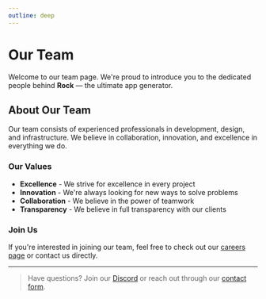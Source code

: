 ```yaml
---
outline: deep
---
```


# Our Team

Welcome to our team page. We're proud to introduce you to the dedicated people behind **Rock** — the ultimate app generator.

<script setup>
import { VPTeamMembers } from 'vitepress/theme'

const members = [
  {
    avatar: '/VitePress/image.png',
    name: 'Rut Chizkiyahu',
    title: 'CEO & Founder',
    links: [
      { icon: 'github', link: 'https://github.com/ptr-15' },
      { icon: 'linkedin', link: 'https://linkedin.com' }
    ]
  },
  {
    avatar: '/VitePress/image.png',
    name: 'Sarah Levy',
    title: 'Head of Development',
    links: [
      { icon: 'github', link: 'https://github.com/ptr-15' },
      { icon: 'linkedin', link: 'https://linkedin.com' }
    ]
  },
  {
    avatar: '/VitePress/image.png',
    name: 'Rachel Israeli',
    title: 'Chief Engineer',
    links: [
      { icon: 'github', link: 'https://github.com/ptr-15' },
      { icon: 'linkedin', link: 'https://linkedin.com' }
    ]
  }
]
</script>

<VPTeamMembers size="small" :members="members" />

## About Our Team

Our team consists of experienced professionals in development, design, and infrastructure. We believe in collaboration, innovation, and excellence in everything we do.

### Our Values

- **Excellence** - We strive for excellence in every project
- **Innovation** - We're always looking for new ways to solve problems
- **Collaboration** - We believe in the power of teamwork
- **Transparency** - We believe in full transparency with our clients

### Join Us

If you're interested in joining our team, feel free to check out our [careers page](/careers) or contact us directly.

---

> Have questions? Join our [Discord](https://discord.gg/rock) or reach out through our [contact form](/contact).
